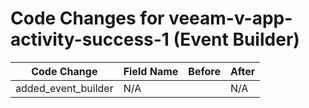 # Code Changes for veeam-v-app-activity-success-1 (Event Builder)

| Code Change | Field Name | Before | After |
|-------------|------------|--------|-------|
| added_event_builder | N/A |  | N/A |